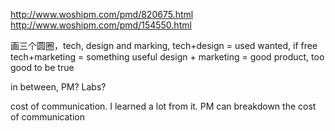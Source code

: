 http://www.woshipm.com/pmd/820675.html
http://www.woshipm.com/pmd/154550.html

画三个圆圈，tech, design and marking, 
tech+design = used wanted, if free
tech+marketing = something useful
design + marketing = good product, too good to be true

in between, PM? Labs?

cost of communication.  I learned a lot from it.  PM can breakdown the cost of communication
